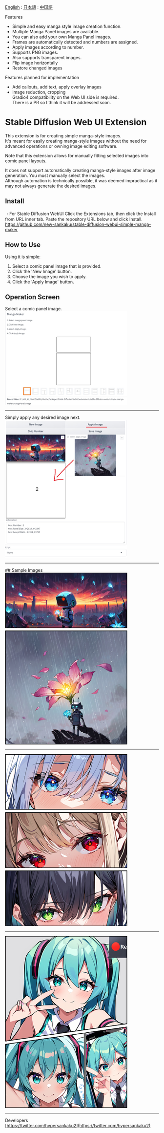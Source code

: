 [English](https://github.com/new-sankaku/stable-diffusion-webui-simple-manga-maker/blob/main/README.md) : [日本語](https://github.com/new-sankaku/stable-diffusion-webui-simple-manga-maker/blob/main/README_JP.md) : [中国語](https://github.com/new-sankaku/stable-diffusion-webui-simple-manga-maker/blob/main/README_CH.md)
  
Features  
   - Simple and easy manga style image creation function.  
   - Multiple Manga Panel images are available.  
   - You can also add your own Manga Panel images.  
   - Frames are automatically detected and numbers are assigned.  
   - Apply images according to number.  
   - Supports PNG images.  
   - Also supports transparent images.  
  - Flip image horizontally  
  - Restore changed images

Features planned for implementation  
  - Add callouts, add text, apply overlay images  
  - Image reduction, cropping  
    Gradio4 compatibility on the Web UI side is required.   
    There is a PR so I think it will be addressed soon.  
  
# Stable Diffusion Web UI Extension  
This extension is for creating simple manga-style images.  
It's meant for easily creating manga-style images without the need for advanced operations or owning image editing software.  

Note that this extension allows for manually fitting selected images into comic panel layouts.  

It does not support automatically creating manga-style images after image generation. You must manually select the images.  
Although automation is technically possible, it was deemed impractical as it may not always generate the desired images.  

## Install
・For Stable Diffusion WebUI
Click the Extensions tab, then click the Install from URL inner tab. Paste the repository URL below and click Install.
https://github.com/new-sankaku/stable-diffusion-webui-simple-manga-maker

## How to Use  
Using it is simple:  

1. Select a comic panel image that is provided.  
2. Click the 'New Image' button.  
3. Choose the image you wish to apply.   
4. Click the 'Apply Image' button.  

## Operation Screen  
Select a comic panel image.  
<img src="readme_image/SC_2024-03-10%20022306.jpg" width="400" alt="SC1">  
<hr>
Simply apply any desired image next.  
<img src="readme_image/SC_2024-03-10%20022314.jpg" width="400" alt="SC2">  
<hr>
## Sample Images  
<img src="readme_image/MangaMaker_20240310_022346.jpg" width="400" alt="manga_1">  
<hr>
<img src="readme_image/MangaMaker_20240310_021817.jpg" width="400" alt="manga_2">  
<hr>
<img src="readme_image/MangaMaker_20240310_020432.jpg" width="400" alt="manga_3">  
<hr>

Developers  
[https://twitter.com/hypersankaku2](https://twitter.com/hypersankaku2)  
